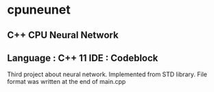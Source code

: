 # cpuneunet
C++ CPU Neural Network
-----------------------------------------------
Language : C++ 11
IDE : Codeblock
-----------------------------------------------
Third project about neural network.
Implemented from STD library.
File format was written at the end of main.cpp
